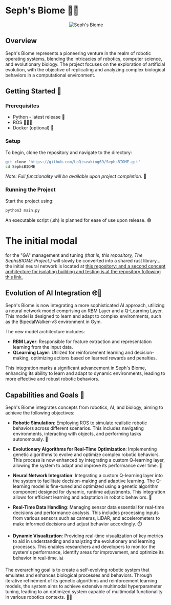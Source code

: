 # Seph's Biome 🌿🤖

<p align="center">
  <img src="https://github.com/LoQiseaking69/SephsBIOME/blob/master/Docs/Misc/IMG_6917.jpg" alt="Seph's Biome">
</p>

## Overview

Seph's Biome represents a pioneering venture in the realm of robotic operating systems, blending the intricacies of robotics, computer science, and evolutionary biology. The project focuses on the exploration of artificial evolution, with the objective of replicating and analyzing complex biological behaviors in a computational environment.

## Getting Started 🚀

### Prerequisites
- Python - latest release 🐍
- ROS 🤖🦿🦾
- Docker (optional) 🐳

### Setup
To begin, clone the repository and navigate to the directory:
```bash
git clone 'https://github.com/LoQiseaking69/SephsBIOME.git'
cd SephsBIOME
```

*Note: Full functionality will be available upon project completion.* 🌟
### Running the Project
Start the project using:
```bash
python3 main.py
```
An executable script (.sh) is planned for ease of use upon release. 😅

# The initial modal
for the "GA" management and tuning *(that is, this repository, The SephsBIOME Project.)* will slowly be converted into a shared rust library...
the initial neural network is located at [this repository; and a second concept architecture for isolating building and testing is at the repository following this link.](https://github.com/LoQiseaking69/SephMV)

## Evolution of AI Integration 🌐🔧

Seph's Biome is now integrating a more sophisticated AI approach, utilizing a neural network model comprising an RBM Layer and a Q-Learning Layer. This model is designed to learn and adapt to complex environments, such as the BipedalWalker-v3 environment in Gym.

The new model architecture includes:
- **RBM Layer**: Responsible for feature extraction and representation learning from the input data.
- **QLearning Layer**: Utilized for reinforcement learning and decision-making, optimizing actions based on learned rewards and penalties.

This integration marks a significant advancement in Seph's Biome, enhancing its ability to learn and adapt to dynamic environments, leading to more effective and robust robotic behaviors.


## Capabilities and Goals 🎯

Seph's Biome integrates concepts from robotics, AI, and biology, aiming to achieve the following objectives:

- **Robotic Simulation**: Employing ROS to simulate realistic robotic behaviors across different scenarios. This includes navigating environments, interacting with objects, and performing tasks autonomously. 🤖

- **Evolutionary Algorithms for Real-Time Optimization**: Implementing genetic algorithms to evolve and optimize complex robotic behaviors. This process is now enhanced by integrating a custom Q-learning layer, allowing the system to adapt and improve its performance over time. 🧬

- **Neural Network Integration**: Integrating a custom Q-learning layer into the system to facilitate decision-making and adaptive learning. The Q-learning model is fine-tuned and optimized using a genetic algorithm component designed for dynamic, runtime adjustments. This integration allows for efficient learning and adaptation in robotic behaviors. 🧠

- **Real-Time Data Handling**: Managing sensor data essential for real-time decisions and performance analysis. This includes processing inputs from various sensors such as cameras, LiDAR, and accelerometers to make informed decisions and adjust behavior accordingly. ⏱️

- **Dynamic Visualization**: Providing real-time visualization of key metrics to aid in understanding and analyzing the evolutionary and learning processes. This enables researchers and developers to monitor the system's performance, identify areas for improvement, and optimize its behavior in real-time. 📊

The overarching goal is to create a self-evolving robotic system that emulates and enhances biological processes and behaviors. Through iterative refinement of its genetic algorithms and reinforcement learning models, the system aims to achieve extensive multimodal hyperparameter tuning, leading to an optimized system capable of multimodal functionality in various robotics contexts. 🌱🤖

